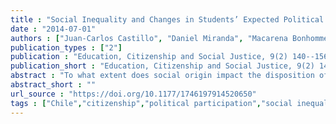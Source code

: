 ```yaml
---
title : "Social Inequality and Changes in Students’ Expected Political Participation in Chile"
date : "2014-07-01"
authors : ["Juan-Carlos Castillo", "Daniel Miranda", "Macarena Bonhomme", "Cristian Cox", "Martin Bascope"]
publication_types : ["2"]
publication : "Education, Citizenship and Social Justice, 9(2) 140--156  https://doi.org/10.1177/1746197914520650"
publication_short : "Education, Citizenship and Social Justice, 9(2) 140--156  https://doi.org/10.1177/1746197914520650"
abstract : "To what extent does social origin impact the disposition of students toward becoming politically involved in their future adult life? Using Chilean data from Civic Education Study, 1999 (N = 5688), and International Civic and Citizenship Education Study, 2009 (N = 5192), the present research analyzes, on the one hand, the impact of socioeconomic variables on attitudes toward future political participation and, on the other hand, explores to what extent the association between social origin and participation has changed over time. The analysis is performed in a multilevel framework, to account for both family socioeconomic status and individual school characteristics. The results support the hypothesis that social origin continues to have a strong influence on students’ attitudes toward political participation, in the context of the two measurement points. The resulting discussion focuses on the role of schools in reducing socioeconomic differences, an issue that acquires additional relevance in societies with high inequality such as Chile."
abstract_short : ""
url_source : "https://doi.org/10.1177/1746197914520650"
tags : ["Chile","citizenship","political participation","social inequality","social origin"]
---
```

